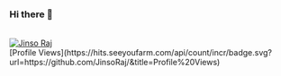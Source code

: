 ### Hi there 👋
<br>
<a href="https://tu.hin.life"><img src="https://github-stats-alpha.vercel.app/api/?username=JinsoRaj&cc=000&tc=fff&ic=fff" alt="Jinso Raj"></a>
<br>
[Profile Views](https://hits.seeyoufarm.com/api/count/incr/badge.svg?url=https://github.com/JinsoRaj/&title=Profile%20Views)


<!--
**JinsoRaj/JinsoRaj** is a ✨ _special_ ✨ repository because its `README.md` (this file) appears on your GitHub profile.

Here are some ideas to get you started:

- 🔭 I’m currently working on ...
- 🌱 I’m currently learning ...
- 👯 I’m looking to collaborate on ...
- 🤔 I’m looking for help with ...
- 💬 Ask me about ...
- 📫 How to reach me: ...
- 😄 Pronouns: ...
- ⚡ Fun fact: ...
-->
